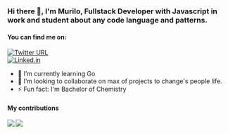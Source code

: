 ### Hi there 👋, I'm Murilo, Fullstack Developer with Javascript in work and student about any code language and patterns. 

#### You can find me on: 
[![Twitter URL][twitter-icon]][twitter-link]<br>
[![Linked.in][linkedin-icon]][linkedin-link]

<!-- Icons -->
[twitter-icon]: https://img.shields.io/twitter/url?label=oPequiDuGoias&style=social&url=https%3A%2F%2Ftwitter.com%2Fopequidugoias (Twitter icon)
[linkedin-icon]: https://img.shields.io/twitter/url?label=Murilo%20Henrique&logo=linkedin&style=social&url=https%3A%2F%2Flinedin.com%2Fin%2Fomurilo (Linkedin icon)

<!-- Social media accounts -->
[twitter-link]: https://twitter.com/opequidugoias
[linkedin-link]: https://linkedin.com/in/omurilo

- 🌱 I’m currently learning Go
- 👯 I’m looking to collaborate on max of projects to change's people life.
- ⚡ Fun fact: I'm Bachelor of Chemistry

#### My contributions
<a href="https://github.com/omurilo/github-readme-stats">
  <img align="left" src="https://github-readme-stats.vercel.app/api?username=omurilo&count_private=true&show_icons=true&theme=dracula" />
</a>
<a href="https://github.com/omurilo/github-readme-stats">
  <img align="left" src="https://github-readme-stats.vercel.app/api/top-langs/?username=omurilo&theme=dracula" />
</a>

<!--
**omurilo/omurilo** is a ✨ _special_ ✨ repository because its `README.md` (this file) appears on your GitHub profile.

Here are some ideas to get you started:

- 🔭 I’m currently working on ...
- 🌱 I’m currently learning ...
- 👯 I’m looking to collaborate on ...
- 🤔 I’m looking for help with ...
- 💬 Ask me about ...
- 📫 How to reach me: ...
- 😄 Pronouns: ...
- ⚡ Fun fact: ...
-->
